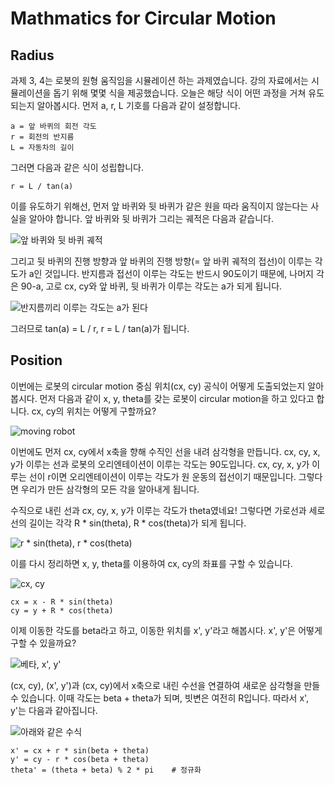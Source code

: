 # Mathmatics for Circular Motion
## Radius
과제 3, 4는 로봇의 원형 움직임을 시뮬레이션 하는 과제였습니다. 강의 자료에서는 시뮬레이션을 돕기 위해 몇몇 식을 제공했습니다. 오늘은 해당 식이 어떤 과정을 거쳐 유도되는지 알아봅시다. 먼저 a, r, L 기호를 다음과 같이 설정합니다.

```
a = 앞 바퀴의 회전 각도
r = 회전의 반지름
L = 자동차의 길이
```

그러면 다음과 같은 식이 성립합니다.

```
r = L / tan(a)
```

이를 유도하기 위해선, 먼저 앞 바퀴와 뒷 바퀴가 같은 원을 따라 움직이지 않는다는 사실을 알아야 합니다. 앞 바퀴와 뒷 바퀴가 그리는 궤적은 다음과 같습니다.

![앞 바퀴와 뒷 바퀴 궤적](https://img1.daumcdn.net/thumb/R1280x0/?scode=mtistory2&fname=https%3A%2F%2Fblog.kakaocdn.net%2Fdn%2Fbbjnne%2FbtqHujKKYCA%2Fp8Zgy9wc5Fxbkn0zrKcN9k%2Fimg.png)

그리고 뒷 바퀴의 진행 방향과 앞 바퀴의 진행 방향(= 앞 바퀴 궤적의 접선)이 이루는 각도가 a인 것입니다. 반지름과 접선이 이루는 각도는 반드시 90도이기 때문에, 나머지 각은 90-a, 고로 cx, cy와 앞 바퀴, 뒷 바퀴가 이루는 각도는 a가 되게 됩니다.

![반지름끼리 이루는 각도는 a가 된다](https://img1.daumcdn.net/thumb/R1280x0/?scode=mtistory2&fname=https%3A%2F%2Fblog.kakaocdn.net%2Fdn%2FbI9suy%2FbtqHxbk68li%2Fsmniw37K6RB4Y18MWb2apK%2Fimg.png)

그러므로 tan(a) = L / r, r = L / tan(a)가 됩니다.

## Position
이번에는 로봇의 circular motion 중심 위치(cx, cy) 공식이 어떻게 도출되었는지 알아봅시다. 먼저 다음과 같이 x, y, theta를 갖는 로봇이 circular motion을 하고 있다고 합니다. cx, cy의 위치는 어떻게 구할까요?

![moving robot](https://img1.daumcdn.net/thumb/R1280x0/?scode=mtistory2&fname=https%3A%2F%2Fblog.kakaocdn.net%2Fdn%2F2Q7ek%2FbtqHhQjhB5H%2FOidXnii5kQhPg01xsUM8x1%2Fimg.png)

이번에도 먼저 cx, cy에서 x축을 향해 수직인 선을 내려 삼각형을 만듭니다. cx, cy, x, y가 이루는 선과 로봇의 오리엔테이션이 이루는 각도는 90도입니다. cx, cy, x, y가 이루는 선이 r이면 오리엔테이션이 이루는 각도가 원 운동의 접선이기 때문입니다. 그렇다면 우리가 만든 삼각형의 모든 각을 알아내게 됩니다.

수직으로 내린 선과 cx, cy, x, y가 이루는 각도가 theta였네요! 그렇다면 가로선과 세로선의 길이는 각각 R * sin(theta), R * cos(theta)가 되게 됩니다.

![r * sin(theta), r * cos(theta)](https://img1.daumcdn.net/thumb/R1280x0/?scode=mtistory2&fname=https%3A%2F%2Fblog.kakaocdn.net%2Fdn%2F2dSG9%2FbtqHsdjUxgn%2FpM19yu7qaosndni8f9Zqlk%2Fimg.png)

이를 다시 정리하면 x, y, theta를 이용하여 cx, cy의 좌표를 구할 수 있습니다.

![cx, cy](https://img1.daumcdn.net/thumb/R1280x0/?scode=mtistory2&fname=https%3A%2F%2Fblog.kakaocdn.net%2Fdn%2Fbtiq8d%2FbtqHtFf8myF%2FQkD2Rjvq7IwrI5EU5qAZa1%2Fimg.png)

```
cx = x - R * sin(theta)
cy = y + R * cos(theta)
```

이제 이동한 각도를 beta라고 하고, 이동한 위치를 x', y'라고 해봅시다. x', y'은 어떻게 구할 수 있을까요?

![베타, x', y'](https://img1.daumcdn.net/thumb/R1280x0/?scode=mtistory2&fname=https%3A%2F%2Fblog.kakaocdn.net%2Fdn%2FbtlTPX%2FbtqHjpZ2to5%2F0wAwEt7HCuCXk6SX8q1p51%2Fimg.png)

(cx, cy), (x', y')과 (cx, cy)에서 x축으로 내린 수선을 연결하여 새로운 삼각형을 만들 수 있습니다. 이때 각도는 beta + theta가 되며, 빗변은 여전히 R입니다. 따라서 x', y'는 다음과 같아집니다.

![아래와 같은 수식](https://img1.daumcdn.net/thumb/R1280x0/?scode=mtistory2&fname=https%3A%2F%2Fblog.kakaocdn.net%2Fdn%2FbK3tOO%2FbtqHxcj2ytJ%2FGpW1zkGrwkGvSvS26oaIw0%2Fimg.png)

```
x' = cx + r * sin(beta + theta)
y' = cy - r * cos(beta + theta)
theta' = (theta + beta) % 2 * pi    # 정규화
```
